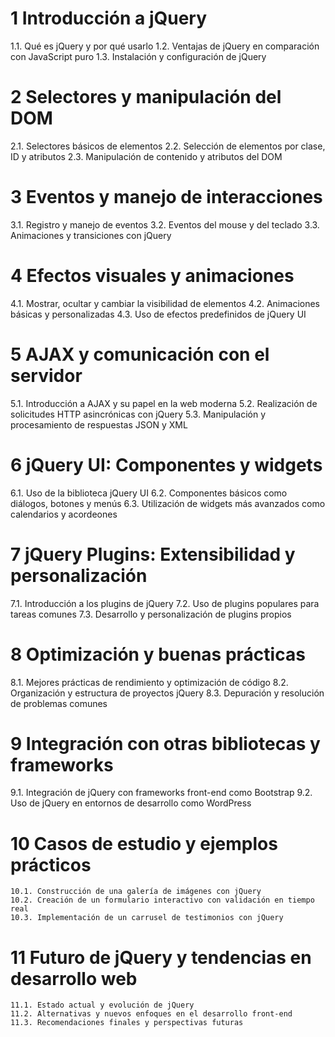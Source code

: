 # 1 Introducción a jQuery
   1.1. Qué es jQuery y por qué usarlo
   1.2. Ventajas de jQuery en comparación con JavaScript puro
   1.3. Instalación y configuración de jQuery

# 2 Selectores y manipulación del DOM
   2.1. Selectores básicos de elementos
   2.2. Selección de elementos por clase, ID y atributos
   2.3. Manipulación de contenido y atributos del DOM

# 3 Eventos y manejo de interacciones
   3.1. Registro y manejo de eventos
   3.2. Eventos del mouse y del teclado
   3.3. Animaciones y transiciones con jQuery

# 4 Efectos visuales y animaciones
   4.1. Mostrar, ocultar y cambiar la visibilidad de elementos
   4.2. Animaciones básicas y personalizadas
   4.3. Uso de efectos predefinidos de jQuery UI

# 5 AJAX y comunicación con el servidor
   5.1. Introducción a AJAX y su papel en la web moderna
   5.2. Realización de solicitudes HTTP asincrónicas con jQuery
   5.3. Manipulación y procesamiento de respuestas JSON y XML

# 6 jQuery UI: Componentes y widgets
   6.1. Uso de la biblioteca jQuery UI
   6.2. Componentes básicos como diálogos, botones y menús
   6.3. Utilización de widgets más avanzados como calendarios y acordeones

# 7 jQuery Plugins: Extensibilidad y personalización
   7.1. Introducción a los plugins de jQuery
   7.2. Uso de plugins populares para tareas comunes
   7.3. Desarrollo y personalización de plugins propios

# 8 Optimización y buenas prácticas
   8.1. Mejores prácticas de rendimiento y optimización de código
   8.2. Organización y estructura de proyectos jQuery
   8.3. Depuración y resolución de problemas comunes

# 9 Integración con otras bibliotecas y frameworks
   9.1. Integración de jQuery con frameworks front-end como Bootstrap
   9.2. Uso de jQuery en entornos de desarrollo como WordPress

# 10 Casos de estudio y ejemplos prácticos
    10.1. Construcción de una galería de imágenes con jQuery
    10.2. Creación de un formulario interactivo con validación en tiempo real
    10.3. Implementación de un carrusel de testimonios con jQuery

# 11 Futuro de jQuery y tendencias en desarrollo web
    11.1. Estado actual y evolución de jQuery
    11.2. Alternativas y nuevos enfoques en el desarrollo front-end
    11.3. Recomendaciones finales y perspectivas futuras

